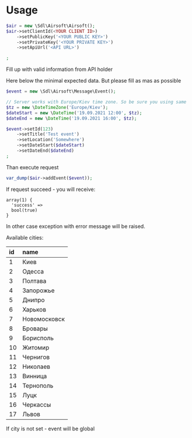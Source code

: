 # Usage

```php
$air = new \Sdl\Airsoft\Airsoft();
$air->setClientId(<YOUR CLIENT ID>)
	->setPublicKey('<YOUR PUBLIC KEY>')
	->setPrivateKey('<YOUR PRIVATE KEY>')
	->setApiUrl('<API URL>')

;
```

Fill up with valid information from API holder


Here below the minimal expected data. But please fill as mas as possible

```php
$event = new \Sdl\Airsoft\Message\Event();

// Server works with Europe/Kiev time zone. So be sure you using same
$tz = new \DateTimeZone('Europe/Kiev');
$dateStart = new \DateTime('19.09.2021 12:00', $tz);
$dateEnd = new \DateTime('19.09.2021 16:00', $tz);

$event->setId(123)
	->setTitle('Test event')
	->setLocation('Somewhere')
	->setDateStart($dateStart)
	->setDateEnd($dateEnd)
;
```

Than execute request

```php
var_dump($air->addEvent($event));
```

If request succeed - you will receive:

```
array(1) {
  'success' =>
  bool(true)
}
```

In other case exception with error message will be raised.

Available cities:

| id | name |
| :--- | :--- |
| 1 | Киев |
| 2 | Одесса |
| 3 | Полтава |
| 4 | Запорожье |
| 5 | Днипро |
| 6 | Харьков |
| 7 | Новомосковск |
| 8 | Бровары |
| 9 | Борисполь |
| 10 | Житомир |
| 11 | Чернигов |
| 12 | Николаев |
| 13 | Винница |
| 14 | Тернополь |
| 15 | Луцк |
| 16 | Черкассы |
| 17 | Львов |

If city is not set - event will be global
